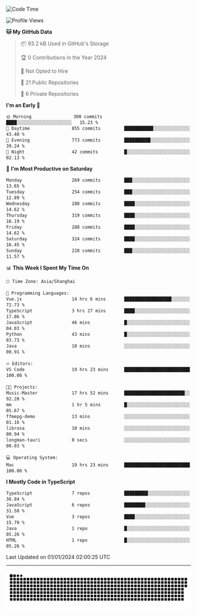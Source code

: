 <!--
<picture>
  <source
    srcset="https://github-readme-stats.vercel.app/api?username=kevinxft&show_icons=true&theme=dark"
    media="(prefers-color-scheme: dark)"
  />
  <source
    srcset="https://github-readme-stats.vercel.app/api?username=kevinxft&show_icons=true"
    media="(prefers-color-scheme: light), (prefers-color-scheme: no-preference)"
  />
  <img src="https://github-readme-stats.vercel.app/api?username=kevinxft&show_icons=true" />
</picture>
-->

<!--START_SECTION:waka-->
![Code Time](http://img.shields.io/badge/Code%20Time-1%2C430%20hrs%2017%20mins-blue)

![Profile Views](http://img.shields.io/badge/Profile%20Views-0-blue)

**🐱 My GitHub Data** 

> 📦 93.2 kB Used in GitHub's Storage 
 > 
> 🏆 0 Contributions in the Year 2024
 > 
> 🚫 Not Opted to Hire
 > 
> 📜 21 Public Repositories 
 > 
> 🔑 6 Private Repositories 
 > 
**I'm an Early 🐤** 

```text
🌞 Morning                300 commits         ████░░░░░░░░░░░░░░░░░░░░░   15.23 % 
🌆 Daytime                855 commits         ███████████░░░░░░░░░░░░░░   43.40 % 
🌃 Evening                773 commits         ██████████░░░░░░░░░░░░░░░   39.24 % 
🌙 Night                  42 commits          █░░░░░░░░░░░░░░░░░░░░░░░░   02.13 % 
```
📅 **I'm Most Productive on Saturday** 

```text
Monday                   269 commits         ███░░░░░░░░░░░░░░░░░░░░░░   13.65 % 
Tuesday                  254 commits         ███░░░░░░░░░░░░░░░░░░░░░░   12.89 % 
Wednesday                288 commits         ████░░░░░░░░░░░░░░░░░░░░░   14.62 % 
Thursday                 319 commits         ████░░░░░░░░░░░░░░░░░░░░░   16.19 % 
Friday                   288 commits         ████░░░░░░░░░░░░░░░░░░░░░   14.62 % 
Saturday                 324 commits         ████░░░░░░░░░░░░░░░░░░░░░   16.45 % 
Sunday                   228 commits         ███░░░░░░░░░░░░░░░░░░░░░░   11.57 % 
```


📊 **This Week I Spent My Time On** 

```text
🕑︎ Time Zone: Asia/Shanghai

💬 Programming Languages: 
Vue.js                   14 hrs 6 mins       ██████████████████░░░░░░░   72.73 % 
TypeScript               3 hrs 27 mins       ████░░░░░░░░░░░░░░░░░░░░░   17.86 % 
JavaScript               46 mins             █░░░░░░░░░░░░░░░░░░░░░░░░   04.03 % 
Python                   43 mins             █░░░░░░░░░░░░░░░░░░░░░░░░   03.73 % 
Java                     10 mins             ░░░░░░░░░░░░░░░░░░░░░░░░░   00.91 % 

🔥 Editors: 
VS Code                  19 hrs 23 mins      █████████████████████████   100.00 % 

🐱‍💻 Projects: 
Music-Master             17 hrs 52 mins      ███████████████████████░░   92.20 % 
mm                       1 hr 5 mins         █░░░░░░░░░░░░░░░░░░░░░░░░   05.67 % 
ffmepg-demo              13 mins             ░░░░░░░░░░░░░░░░░░░░░░░░░   01.16 % 
librosa                  10 mins             ░░░░░░░░░░░░░░░░░░░░░░░░░   00.94 % 
longman-tauri            0 secs              ░░░░░░░░░░░░░░░░░░░░░░░░░   00.03 % 

💻 Operating System: 
Mac                      19 hrs 23 mins      █████████████████████████   100.00 % 
```

**I Mostly Code in TypeScript** 

```text
TypeScript               7 repos             █████████░░░░░░░░░░░░░░░░   36.84 % 
JavaScript               6 repos             ████████░░░░░░░░░░░░░░░░░   31.58 % 
Vue                      3 repos             ████░░░░░░░░░░░░░░░░░░░░░   15.79 % 
Java                     1 repo              █░░░░░░░░░░░░░░░░░░░░░░░░   05.26 % 
HTML                     1 repo              █░░░░░░░░░░░░░░░░░░░░░░░░   05.26 % 
```




 Last Updated on 01/01/2024 02:00:25 UTC
<!--END_SECTION:waka-->

---

<picture>
  <source media="(prefers-color-scheme: dark)" srcset="https://raw.githubusercontent.com/kevinxft/kevinxft/output/github-contribution-grid-snake-dark.svg">
  <source media="(prefers-color-scheme: light)" srcset="https://raw.githubusercontent.com/kevinxft/kevinxft/output/github-contribution-grid-snake.svg">
  <img alt="github contribution grid snake animation" src="https://raw.githubusercontent.com/kevinxft/kevinxft/output/github-contribution-grid-snake.svg">
</picture>